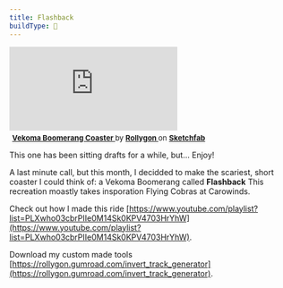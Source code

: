 ```yaml
---
title: Flashback
buildType: 🎢
---
```

<div class="embed-wrapper"> <iframe title="Vekoma Boomerang Coaster" frameborder="0" allowfullscreen mozallowfullscreen="true" webkitallowfullscreen="true" allow="autoplay; fullscreen; xr-spatial-tracking" xr-spatial-tracking execution-while-out-of-viewport execution-while-not-rendered web-share src="https://sketchfab.com/models/c1cd33421d9844b885f7c6420889459a/embed"> </iframe> <p style="font-size: 13px; font-weight: normal; margin: 5px;"> <a href="https://sketchfab.com/3d-models/vekoma-boomerang-coaster-c1cd33421d9844b885f7c6420889459a?utm_medium=embed&utm_campaign=share-popup&utm_content=c1cd33421d9844b885f7c6420889459a" target="_blank" rel="nofollow" style="font-weight: bold;"> Vekoma Boomerang Coaster </a> by <a href="https://sketchfab.com/Rollygon?utm_medium=embed&utm_campaign=share-popup&utm_content=c1cd33421d9844b885f7c6420889459a" target="_blank" rel="nofollow" style="font-weight: bold;"> Rollygon </a> on <a href="https://sketchfab.com?utm_medium=embed&utm_campaign=share-popup&utm_content=c1cd33421d9844b885f7c6420889459a" target="_blank" rel="nofollow" style="font-weight: bold;">Sketchfab</a></p></div>

This one has been sitting drafts for a while, but… Enjoy!

A last minute call, but this month, I decidded to make the scariest, short coaster I could think of: a Vekoma Boomerang called **Flashback** This recreation moastly takes insporation Flying Cobras at Carowinds.

Check out how I made this ride [https://www.youtube.com/playlist?list=PLXwho03cbrPIIe0M14Sk0KPV4703HrYhW](https://www.youtube.com/playlist?list=PLXwho03cbrPIIe0M14Sk0KPV4703HrYhW).

Download my custom made tools [https://rollygon.gumroad.com/invert_track_generator](https://rollygon.gumroad.com/invert_track_generator).
